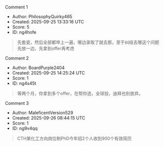 Comment 1

- Author: PhilosophyQuirky465
- Created: 2025-09-25 13:33:16 UTC
- Score: 5
- ID: ng4hofe

> 先套瓷，然后全部都申上一遍，哪边录取了就去那，至于纠结去哪这个问题先放一边，先拿到offer再考虑

Comment 2

- Author: BoardPurple2404
- Created: 2025-09-25 14:25:24 UTC
- Score: 1
- ID: ng4s45t

> 等两个月，你拿到多个offer，在帮你选，全球投，迪拜也别放弃。

Comment 3

- Author: MaleficentVersion529
- Created: 2025-09-26 08:44:15 UTC
- Score: 1
- ID: ng9v4qq

> CTH某化工方向岗位制PhD今年招2个人收到900个有效简历
